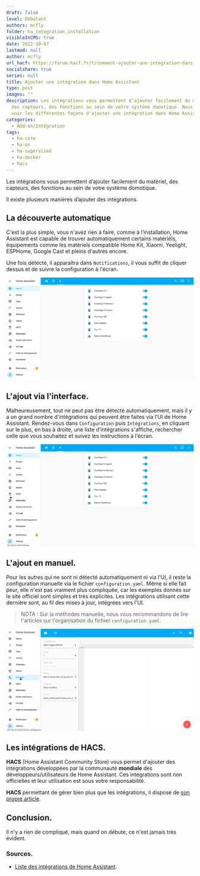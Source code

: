 ```yaml
---
draft: false
level: Débutant
authors: mcfly
folder: ha_integration_installation
visibleInCMS: true
date: 2022-10-07
lastmod: null
author: mcfly
url_hacf: https://forum.hacf.fr/t/comment-ajouter-une-integration-dans-home-assistant-t/2073
socialshare: true
series: null
title: Ajouter une intégration dans Home Assistant
type: post
images: ""
description: Les intégrations vous permettent d’ajouter facilement du matériel,
  des capteurs, des fonctions au sein de votre système domotique. Nous allons
  voir les différentes façons d'ajouter une intégration dans Home Assistant.
categories:
  - Add-on/Intégration
tags:
  - ha-core
  - ha-os
  - ha-supervised
  - ha-docker
  - hacs
---
```

Les intégrations vous permettent d’ajouter facilement du matériel, des capteurs, des fonctions au sein de votre système domotique.

Il existe plusieurs manières d’ajouter des intégrations.

## La découverte automatique

C'est la plus simple, vous n'avez rien à faire, comme à l’installation, Home Assistant est capable de trouver automatiquement certains matériels, équipements comme les matériels compatible Home Kit, Xiaomi, Yeelight, ESPHome, Google Cast et pleins d'autres encore.

Une fois détecté, il apparaîtra dans `Notifications`, il vous suffit de cliquer dessus et de suivre la configuration à l'écran.

![Découvertes automatique du matériel dans Home Assistant](img/ha_integration_decouverte_auto.gif "Découvertes automatique du matériel dans Home Assistant")

## L'ajout via l'interface.

Malheureusement, tout ne peut pas être détecté automatiquement, mais il y a un grand nombre d'intégrations qui peuvent être faites via l'UI de Home Assistant. Rendez-vous dans `Configuration` puis `Intégrations`, en cliquant sur le plus, en bas à droite, une liste d’intégrations s'affiche, rechercher celle que vous souhaitez et suivez les instructions à l'écran.

![Intégration du matériel via l'UI dans Home Assistant](img/ha_integration_ui.gif "Intégration du matériel via l'UI dans Home Assistant")

## L'ajout en manuel.

Pour les autres qui ne sont ni détecté automatiquement ni via l'UI, il reste la configuration manuelle via le fichier `configuration.yaml`. Même si elle fait peur, elle n'est pas vraiment plus compliquée, car les exemples donnés sur le site officiel sont simples et très explicites. Les intégrations utilisant cette dernière sont, au fil des mises à jour, intégrées vers l'UI.

> NOTA : Sur la méthodes manuelle, nous vous recommandons de lire l'articles sur l'organisation du fichier `configuration.yaml`.

![Intégration manuelle du matériel via le fichier configuration](img/ha_integration_manuelle.gif "Intégration manuelle du matériel via le fichier configuration")

## Les intégrations de HACS.

**HACS** (Home Assistant Community Store) vous permet d'ajouter des intégrations développées par la communauté **mondiale** des développeurs/utilisateurs de Home Assistant. Ces intégrations sont non officielles et leur utilisation est sous votre responsabilité.

**HACS** permettant de gérer bien plus que les intégrations, il dispose de [son propre article](/hacs_installation).

## Conclusion.

Il n'y a rien de compliqué, mais quand on débute, ce n'est jamais très évident.

### Sources.

* [Liste des intégrations de Home Assistant](https://www.home-assistant.io/integrations/).